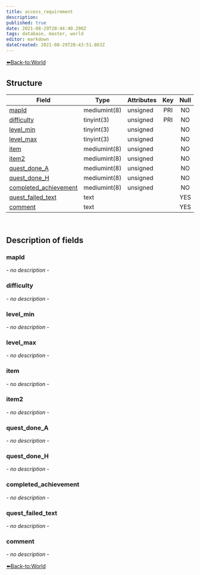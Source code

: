 ```yaml
---
title: access_requirement
description: 
published: true
date: 2021-08-29T20:44:40.290Z
tags: database, master, world
editor: markdown
dateCreated: 2021-08-29T20:43:51.863Z
---
```


[:arrow_left:Back-to:World](/database/master/world/home)

## Structure

| Field | Type | Attributes | Key | Null | Default | Extra | Comment |
| --- | --- | --- | :---: | :---: | --- | --- | --- |
| [mapId](#mapId) | mediumint(8) | unsigned | PRI | NO |  |  |  |
| [difficulty](#difficulty) | tinyint(3) | unsigned | PRI | NO | 0 |  |  |
| [level_min](#level_min) | tinyint(3) | unsigned |  | NO | 0 |  |  |
| [level_max](#level_max) | tinyint(3) | unsigned |  | NO | 0 |  |  |
| [item](#item) | mediumint(8) | unsigned |  | NO | 0 |  |  |
| [item2](#item2) | mediumint(8) | unsigned |  | NO | 0 |  |  |
| [quest_done_A](#quest_done_A) | mediumint(8) | unsigned |  | NO | 0 |  |  |
| [quest_done_H](#quest_done_H) | mediumint(8) | unsigned |  | NO | 0 |  |  |
| [completed_achievement](#completed_achievement) | mediumint(8) | unsigned |  | NO | 0 |  |  |
| [quest_failed_text](#quest_failed_text) | text |  |  | YES | NULL |  |  |
| [comment](#comment) | text |  |  | YES | NULL |  |  |
&nbsp;
## Description of fields

### mapId
*- no description -*
&nbsp;

### difficulty
*- no description -*
&nbsp;

### level_min
*- no description -*
&nbsp;

### level_max
*- no description -*
&nbsp;

### item
*- no description -*
&nbsp;

### item2
*- no description -*
&nbsp;

### quest_done_A
*- no description -*
&nbsp;

### quest_done_H
*- no description -*
&nbsp;

### completed_achievement
*- no description -*
&nbsp;

### quest_failed_text
*- no description -*
&nbsp;

### comment
*- no description -*
&nbsp;

[:arrow_left:Back-to:World](/database/master/world/home)

